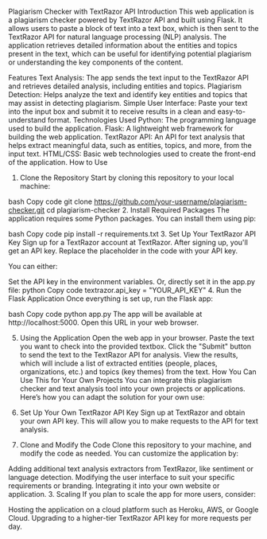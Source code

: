 Plagiarism Checker with TextRazor API
Introduction
This web application is a plagiarism checker powered by TextRazor API and built using Flask. It allows users to paste a block of text into a text box, which is then sent to the TextRazor API for natural language processing (NLP) analysis. The application retrieves detailed information about the entities and topics present in the text, which can be useful for identifying potential plagiarism or understanding the key components of the content.

Features
Text Analysis: The app sends the text input to the TextRazor API and retrieves detailed analysis, including entities and topics.
Plagiarism Detection: Helps analyze the text and identify key entities and topics that may assist in detecting plagiarism.
Simple User Interface: Paste your text into the input box and submit it to receive results in a clean and easy-to-understand format.
Technologies Used
Python: The programming language used to build the application.
Flask: A lightweight web framework for building the web application.
TextRazor API: An API for text analysis that helps extract meaningful data, such as entities, topics, and more, from the input text.
HTML/CSS: Basic web technologies used to create the front-end of the application.
How to Use
1. Clone the Repository
Start by cloning this repository to your local machine:

bash
Copy code
git clone https://github.com/your-username/plagiarism-checker.git
cd plagiarism-checker
2. Install Required Packages
The application requires some Python packages. You can install them using pip:

bash
Copy code
pip install -r requirements.txt
3. Set Up Your TextRazor API Key
Sign up for a TextRazor account at TextRazor. After signing up, you'll get an API key. Replace the placeholder in the code with your API key.

You can either:

Set the API key in the environment variables.
Or, directly set it in the app.py file:
python
Copy code
textrazor.api_key = "YOUR_API_KEY"
4. Run the Flask Application
Once everything is set up, run the Flask app:

bash
Copy code
python app.py
The app will be available at http://localhost:5000. Open this URL in your web browser.

5. Using the Application
Open the web app in your browser.
Paste the text you want to check into the provided textbox.
Click the "Submit" button to send the text to the TextRazor API for analysis.
View the results, which will include a list of extracted entities (people, places, organizations, etc.) and topics (key themes) from the text.
How You Can Use This for Your Own Projects
You can integrate this plagiarism checker and text analysis tool into your own projects or applications. Here’s how you can adapt the solution for your own use:

1. Set Up Your Own TextRazor API Key
Sign up at TextRazor and obtain your own API key. This will allow you to make requests to the API for text analysis.

2. Clone and Modify the Code
Clone this repository to your machine, and modify the code as needed. You can customize the application by:

Adding additional text analysis extractors from TextRazor, like sentiment or language detection.
Modifying the user interface to suit your specific requirements or branding.
Integrating it into your own website or application.
3. Scaling
If you plan to scale the app for more users, consider:

Hosting the application on a cloud platform such as Heroku, AWS, or Google Cloud.
Upgrading to a higher-tier TextRazor API key for more requests per day.
